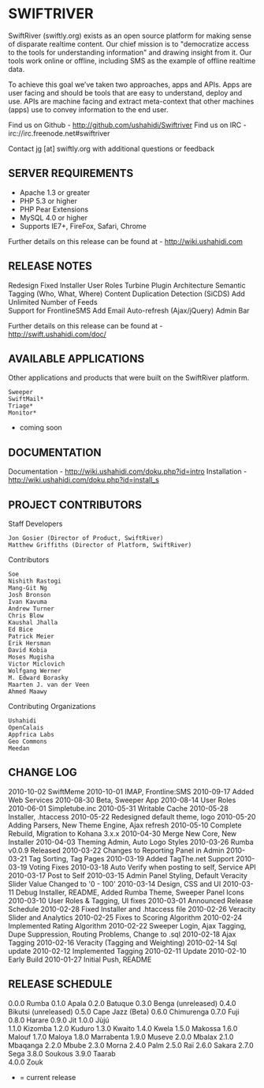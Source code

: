 ﻿SWIFTRIVER
==========
 
SwiftRiver (swiftly.org) exists as an open source platform for making sense of disparate realtime content.  Our chief mission is to "democratize access to the tools for understanding information" and drawing insight from it.  Our tools work online or offline, including SMS as the example of offline realtime data. 

To achieve this goal we’ve taken two approaches, apps and APIs. Apps are user facing and should be tools that are easy to understand, deploy and use. APIs are machine facing and extract meta-context that other machines (apps) use to convey information to the end user.

Find us on Github - http://github.com/ushahidi/Swiftriver
Find us on IRC - irc://irc.freenode.net#swiftriver

Contact jg [at] swiftly.org with additional questions or feedback


SERVER REQUIREMENTS
-------------------

* Apache 1.3 or greater
* PHP 5.3 or higher
* PHP Pear Extensions
* MySQL 4.0 or higher
* Supports IE7+, FireFox, Safari, Chrome
	
Further details on this release can be found at - http://wiki.ushahidi.com


RELEASE NOTES
-------------
 
Redesign
Fixed Installer
User Roles
Turbine Plugin Architecture
Semantic Tagging (Who, What, Where)
Content Duplication Detection (SiCDS)
Add Unlimited Number of Feeds 	
Support for FrontlineSMS
Add Email
Auto-refresh (Ajax/jQuery)
Admin Bar
	
Further details on this release can be found at - http://swift.ushahidi.com/doc/	

AVAILABLE APPLICATIONS 
----------------------

Other applications and products that were built on the SwiftRiver platform.

	Sweeper
	SwiftMail*
	Triage*
	Monitor*
	
* coming soon	


DOCUMENTATION
-------------

Documentation - http://wiki.ushahidi.com/doku.php?id=intro
Installation - http://wiki.ushahidi.com/doku.php?id=install_s


PROJECT CONTRIBUTORS
--------------------

Staff Developers

	Jon Gosier (Director of Product, SwiftRiver)
	Matthew Griffiths (Director of Platform, SwiftRiver) 

Contributors

	Soe
	Nishith Rastogi 
	Mang-Git Ng 
	Josh Bronson 
	Ivan Kavuma 
	Andrew Turner
	Chris Blow
	Kaushal Jhalla
	Ed Bice
	Patrick Meier
	Erik Hersman
	David Kobia 
	Moses Mugisha
	Victor Miclovich 
	Wolfgang Werner 
	M. Edward Borasky 
	Maarten J. van der Veen
	Ahmed Maawy

Contributing Organizations

	Ushahidi
	OpenCalais
	Appfrica Labs
	Geo Commons
	Meedan


CHANGE LOG
----------
2010-10-02	SwiftMeme
2010-10-01	IMAP, Frontline:SMS
2010-09-17	Added Web Services
2010-08-30	Beta, Sweeper App
2010-08-14	User Roles
2010-06-01	Simpletube.inc
2010-05-31	Writable Cache
2010-05-28	Installer, .htaccess
2010-05-22	Redesigned default theme, logo
2010-05-20	Adding Parsers, New Theme Engine, Ajax refresh 
2010-05-10	Complete Rebuild, Migration to Kohana 3.x.x
2010-04-30	Merge New Core, New Installer
2010-04-03	Theming Admin, Auto Logo Styles
2010-03-26	Rumba v0.0.9 Released
2010-03-22	Changes to Reporting Panel in Admin
2010-03-21	Tag Sorting, Tag Pages
2010-03-19	Added TagThe.net Support
2010-03-19	Voting Fixes
2010-03-18	Auto Verify when posting to self, Service API
2010-03-17	Post to Self
2010-03-15	Admin Panel Styling, Default Veracity Slider Value Changed to '0 - 100'
2010-03-14	Design, CSS and UI
2010-03-11	Debug Installer, README, Added Rumba Theme, Sweeper Panel Icons
2010-03-10	User Roles & Tagging, UI fixes
2010-03-01	Announced Release Schedule
2010-02-28	Fixed Installer and .htaccess file
2010-02-26	Veracity Slider and Analytics
2010-02-25	Fixes to Scoring Algorithm
2010-02-24	Implemented Rating Algorithm
2010-02-22	Sweeper Login, Ajax Tagging, Dupe Suppression, Routing Problems, Change to .sql
2010-02-18	Ajax Tagging
2010-02-16	Veracity (Tagging and Weighting)
2010-02-14	Sql update
2010-02-12	Implemented Tagging
2010-02-11	Update
2010-02-10	Early Build
2010-01-27	Initial Push, README


RELEASE SCHEDULE
----------------
0.0.0	Rumba
0.1.0	Apala
0.2.0	Batuque
0.3.0	Benga 		(unreleased)
0.4.0	Bikutsi		(unreleased)
0.5.0	Cape Jazz	(Beta)
0.6.0	Chimurenga
0.7.0	Fuji
0.8.0	Harare
0.9.0	Jit
1.0.0	Jùjú		
1.1.0	Kizomba
1.2.0	Kuduro
1.3.0	Kwaito
1.4.0	Kwela
1.5.0	Makossa
1.6.0	Malouf
1.7.0	Maloya
1.8.0	Marrabenta
1.9.0	Museve
2.0.0	Mbalax
2.1.0	Mbaqanga
2.2.0	Mbube
2.3.0	Morna
2.4.0	Palm
2.5.0	Raï
2.6.0	Sakara
2.7.0	Sega
3.8.0	Soukous
3.9.0	Taarab	
4.0.0	Zouk

* = current release